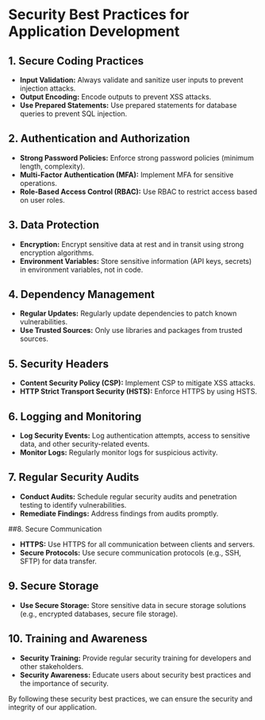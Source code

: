 # Security Best Practices for Application Development

## 1. Secure Coding Practices
- **Input Validation:** Always validate and sanitize user inputs to prevent injection attacks.
- **Output Encoding:** Encode outputs to prevent XSS attacks.
- **Use Prepared Statements:** Use prepared statements for database queries to prevent SQL injection.

## 2. Authentication and Authorization
- **Strong Password Policies:** Enforce strong password policies (minimum length, complexity).
- **Multi-Factor Authentication (MFA):** Implement MFA for sensitive operations.
- **Role-Based Access Control (RBAC):** Use RBAC to restrict access based on user roles.

## 3. Data Protection
- **Encryption:** Encrypt sensitive data at rest and in transit using strong encryption algorithms.
- **Environment Variables:** Store sensitive information (API keys, secrets) in environment variables, not in code.

## 4. Dependency Management
- **Regular Updates:** Regularly update dependencies to patch known vulnerabilities.
- **Use Trusted Sources:** Only use libraries and packages from trusted sources.

## 5. Security Headers
- **Content Security Policy (CSP):** Implement CSP to mitigate XSS attacks.
- **HTTP Strict Transport Security (HSTS):** Enforce HTTPS by using HSTS.

## 6. Logging and Monitoring
- **Log Security Events:** Log authentication attempts, access to sensitive data, and other security-related events.
- **Monitor Logs:** Regularly monitor logs for suspicious activity.

## 7. Regular Security Audits
- **Conduct Audits:** Schedule regular security audits and penetration testing to identify vulnerabilities.
- **Remediate Findings:** Address findings from audits promptly.

##8. Secure Communication
- **HTTPS:** Use HTTPS for all communication between clients and servers.
- **Secure Protocols:** Use secure communication protocols (e.g., SSH, SFTP) for data transfer.

## 9. Secure Storage
- **Use Secure Storage:** Store sensitive data in secure storage solutions (e.g., encrypted databases, secure file storage).

## 10. Training and Awareness
- **Security Training:** Provide regular security training for developers and other stakeholders.
- **Security Awareness:** Educate users about security best practices and the importance of security.

By following these security best practices, we can ensure the security and integrity of our application.
